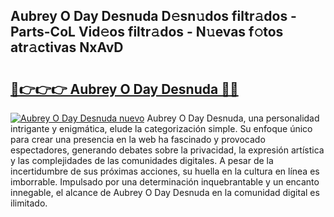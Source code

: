 ## Aubrey O Day Desnuda D𝚎sn𝚞dos filtr𝚊dos - Parts-CoL Vid𝚎os filtr𝚊dos - N𝚞evas f𝚘tos atr𝚊ctivas NxAvD

# <h2><a href="http://mb0qk4u.tromn.icu/?c=Aubrey+O+Day+Desnuda">🔗👉👉👉 Aubrey O Day Desnuda 🔗🔗</a></h2>

[![Aubrey O Day Desnuda nuevo](https://i.imgur.com/pEAQMta.gif)](http://mb0qk4u.tromn.icu/?c=Aubrey+O+Day+Desnuda)
Aubrey O Day Desnuda, una personalidad intrigante y enigmática, elude la categorización simple. Su enfoque único para crear una presencia en la web ha fascinado y provocado espectadores, generando debates sobre la privacidad, la expresión artística y las complejidades de las comunidades digitales. A pesar de la incertidumbre de sus próximas acciones, su huella en la cultura en línea es imborrable. Impulsado por una determinación inquebrantable y un encanto innegable, el alcance de Aubrey O Day Desnuda en la comunidad digital es ilimitado.
